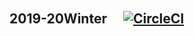 ## 2019-20Winter　 [![CircleCI](https://circleci.com/gh/Asazuke11/2019-20Winter/tree/cookie.svg?style=svg&circle-token=9c494b5264bc9a8de16293a2c371ef199bdf54d9)](https://circleci.com/gh/Asazuke11/2019-20Winter/tree/cookie)

